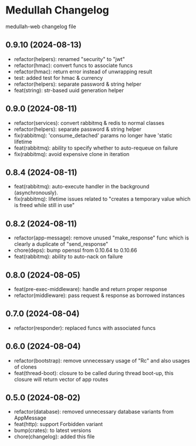 # Medullah Changelog
medullah-web changelog file 

## 0.9.10 (2024-08-13)
* refactor(helpers): renamed "security" to "jwt"
* refactor(hmac): convert funcs to associate funcs
* refactor(hmac): return error instead of unwrapping result
* test: added test for hmac & currency
* refactor(helpers): separate password & string helper
* feat(string): str-based uuid generation helper

## 0.9.0 (2024-08-11)
* refactor(services): convert rabbitmq & redis to normal classes
* refactor(helpers): separate password & string helper
* fix(rabbitmq): 'consume_detached' params no longer have 'static lifetime
* feat(rabbitmq): ability to specify whether to auto-requeue on failure
* fix(rabbitmq): avoid expensive clone in iteration

## 0.8.4 (2024-08-11)
* feat(rabbitmq): auto-execute handler in the background (asynchronously).
* fix(rabbitmq): lifetime issues related to "creates a temporary value which is freed while still in use"

## 0.8.2 (2024-08-11)
* refactor(app-message): remove unused "make_response" func which is clearly a duplicate of "send_response"
* chore(deps): bump openssl from 0.10.64 to 0.10.66
* feat(rabbitmq): ability to auto-nack on failure

## 0.8.0 (2024-08-05)
* feat(pre-exec-middleware): handle and return proper response
* refactor(middleware): pass request & response as borrowed instances

## 0.7.0 (2024-08-04)
* refactor(responder): replaced funcs with associated funcs

## 0.6.0 (2024-08-04)
* refactor(bootstrap): remove unnecessary usage of "Rc" and also usages of clones
* feat(thread-boot): closure to be called during thread boot-up, this closure will return vector of app routes

## 0.5.0 (2024-08-02)
* refactor(database): removed unnecessary database variants from AppMessage
* feat(http): support Forbidden variant
* bump(crates): to latest versions
* chore(changelog): added this file

